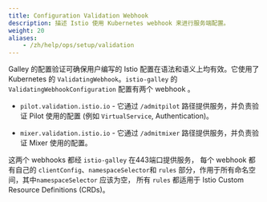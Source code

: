 ```yaml
---
title: Configuration Validation Webhook
description: 描述 Istio 使用 Kubernetes webhook 来进行服务端配置。
weight: 20
aliases:
    - /zh/help/ops/setup/validation   
---
```


Galley 的配置验证可确保用户编写的 Istio 配置在语法和语义上均有效。它使用了 Kubernetes 的 `ValidatingWebhook`。`istio-galley` 的 `ValidatingWebhookConfiguration` 配置有两个 webhook 。

* `pilot.validation.istio.io` - 它通过 `/admitpilot` 路径提供服务，并负责验证 Pilot 使用的配置 (例如 `VirtualService`, Authentication)。

* `mixer.validation.istio.io` - 它通过 `/admitmixer` 路径提供服务，并负责验证 Mixer 使用的配置。

这两个 webhooks 都经 `istio-galley` 在443端口提供服务， 每个 webhook 都有自己的 `clientConfig`、`namespaceSelector`和 `rules` 部分，作用于所有命名空间，其中`namespaceSelector` 应该为空， 所有 `rules` 都适用于 Istio Custom Resource Definitions (CRDs)。

